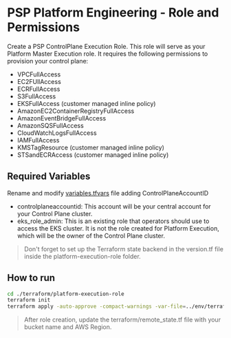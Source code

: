 # PSP Platform Engineering - Role and Permissions

Create a PSP ControlPlane Execution Role. This role will serve as your Platform Master Execution role. It requires the following permissions to provision your control plane:

- VPCFullAccess
- EC2FUllAccess
- ECRFullAccess
- S3FullAccess
- EKSFullAccess (customer managed inline policy)
- AmazonEC2ContainerRegistryFullAccess
- AmazonEventBridgeFullAccess
- AmazonSQSFullAccess
- CloudWatchLogsFullAccess
- IAMFullAccess
- KMSTagResource (customer managed inline policy)
- STSandECRAccess (customer managed inline policy)

## Required Variables

Rename and modify [variables.tfvars](../env/variables.tfvars.example) file adding ControlPlaneAccountID

- controlplaneaccountid: This account will be your central account for your Control Plane cluster.
- eks_role_admin: This is an existing role that operators should use to access the EKS cluster. It is not the role created for Platform Execution, which will be the owner of the Control Plane cluster.

> Don't forget to set up the Terraform state backend in the version.tf file inside the platform-execution-role folder.

## How to run

```bash
cd ./terraform/platform-execution-role
terraform init
terraform apply -auto-approve -compact-warnings -var-file=../env/terraform-file.tfvars
```

> After role creation, update the terraform/remote_state.tf file with your bucket name and AWS Region.
